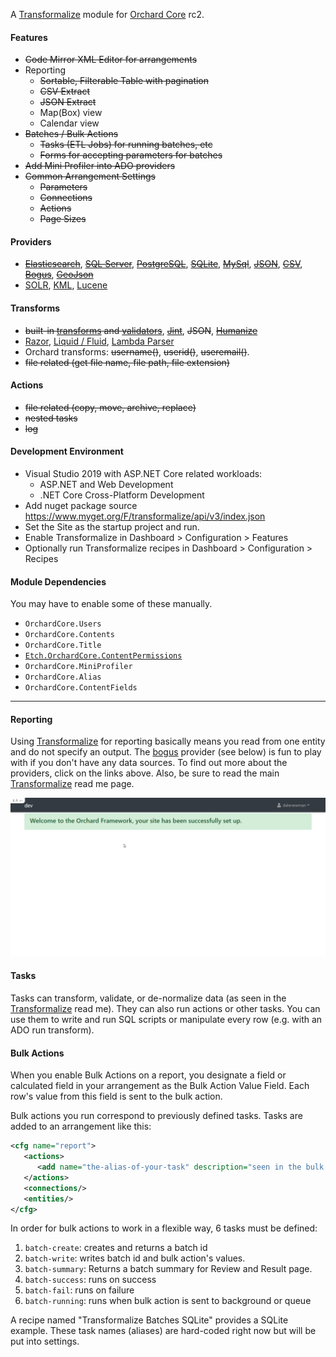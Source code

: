 A [Transformalize](https://github.com/dalenewman/Transformalize) 
module for [Orchard Core](https://github.com/OrchardCMS/OrchardCore) rc2. 

#### Features
- <strike>Code Mirror XML Editor for arrangements</strike>
- Reporting
   - <strike>Sortable, Filterable Table with pagination</strike>
   - <strike>CSV Extract</strike>
   - <strike>JSON Extract</strike>
   - Map(Box) view
   - Calendar view
- <strike>Batches / Bulk Actions</strike>
  - <strike>Tasks (ETL Jobs) for running batches, etc</strike>
  - <strike>Forms for accepting parameters for batches</strike>
- <strike>Add Mini Profiler into ADO providers</strike>
- <strike>Common Arrangement Settings</strike>
  - <strike>Parameters</strike>
  - <strike>Connections</strike>
  - <strike>Actions</strike>
  - <strike>Page Sizes</strike>

#### Providers
- <strike>[Elasticsearch](https://github.com/dalenewman/Transformalize.Provider.Elasticsearch)</strike>, <strike>[SQL Server](https://github.com/dalenewman/Transformalize.Provider.SqlServer)</strike>, <strike>[PostgreSQL](https://github.com/dalenewman/Transformalize.Provider.PostgreSql)</strike>, <strike>[SQLite](https://github.com/dalenewman/Transformalize.Provider.SQLite)</strike>, <strike>[MySql](https://github.com/dalenewman/Transformalize.Provider.MySql)</strike>, <strike>[JSON](https://github.com/dalenewman/Transformalize.Provider.JSON)</strike>, <strike>[CSV](https://github.com/dalenewman/Transformalize.Provider.CsvHelper)</strike>, <strike>[Bogus](https://github.com/dalenewman/Transformalize.Provider.Bogus)</strike>, <strike>[GeoJson](https://github.com/dalenewman/Transformalize.Provider.GeoJson)</strike>
- [SOLR](https://github.com/dalenewman/Transformalize.Provider.SOLR), [KML](https://github.com/dalenewman/Transformalize/tree/master/Providers/Kml), [Lucene](https://github.com/dalenewman/Transformalize.Provider.Lucene)

#### Transforms
- <strike>built-in [transforms](https://github.com/dalenewman/Transformalize/blob/master/Containers/Autofac/Transformalize.Container.Autofac.Shared/TransformBuilder.cs) and [validators](https://github.com/dalenewman/Transformalize/blob/master/Containers/Autofac/Transformalize.Container.Autofac.Shared/ValidateBuilder.cs)</strike>, <strike>[Jint](https://github.com/dalenewman/Transformalize.Transform.Jint
)</strike>, <strike>JSON</strike>, <strike>[Humanize](https://github.com/dalenewman/Transformalize.Transform.Humanizer)</strike>
- [Razor](https://github.com/dalenewman/Transformalize.Provider.Razor), [Liquid / Fluid](https://github.com/dalenewman/Transformalize.Transform.Fluid
), [Lambda Parser](https://github.com/dalenewman/Transformalize.Transform.LambdaParser)
- Orchard transforms: <strike>username()</strike>, <strike>userid()</strike>, <strike>useremail()</strike>.
- <strike>file related (get file name, file path, file extension)</strike>

#### Actions
- <strike>file related (copy, move, archive, replace)</strike>
- <strike>nested tasks</strike>
- <strike>log</strike>

#### Development Environment
- Visual Studio 2019 with ASP.NET Core related workloads:
  - ASP.NET and Web Development
  - .NET Core Cross-Platform Development
- Add nuget package source https://www.myget.org/F/transformalize/api/v3/index.json
- Set the Site as the startup project and run.
- Enable Transformalize in Dashboard > Configuration > Features
- Optionally run Transformalize recipes in Dashboard > Configuration > Recipes

#### Module Dependencies
You may have to enable some of these manually.
- `OrchardCore.Users`
- `OrchardCore.Contents`
- `OrchardCore.Title`
- [`Etch.OrchardCore.ContentPermissions`](https://github.com/EtchUK/Etch.OrchardCore.ContentPermissions)
- `OrchardCore.MiniProfiler`
- `OrchardCore.Alias`
- `OrchardCore.ContentFields`

---

#### Reporting
Using [Transformalize](https://github.com/dalenewman/Transformalize) for reporting basically means you 
read from one entity and do not specify an output.  The [bogus](https://github.com/dalenewman/Transformalize.Provider.Bogus) provider 
(see below) is fun to play with if you don't have any data sources.  To find out 
more about the providers, click on the links above.  Also, be sure to read 
the main [Transformalize](https://github.com/dalenewman/Transformalize) read me page.

![bogus report](bogus.gif)

#### Tasks
Tasks can transform, validate, or de-normalize data (as seen in the [Transformalize](https://github.com/dalenewman/Transformalize) read me).
They can also run actions or other tasks.  You can use them to write and run SQL scripts 
or manipulate every row (e.g. with an ADO run transform).

#### Bulk Actions
When you enable Bulk Actions on a report, you designate a field or calculated field 
in your arrangement as the Bulk Action Value Field.  Each row's value from 
this field is sent to the bulk action.

Bulk actions you run correspond to previously defined tasks.  Tasks are added to 
an arrangement like this:

```xml
<cfg name="report">
   <actions>
      <add name="the-alias-of-your-task" description="seen in the bulk action dropdown" />
   </actions>
   <connections/>
   <entities/>
</cfg>
```

In order for bulk actions to work in a flexible way, 6 tasks must be 
defined:

1. `batch-create`: creates and returns a batch id
2. `batch-write`: writes batch id and bulk action's values.
3. `batch-summary`: Returns a batch summary for Review and Result page.
4. `batch-success`: runs on success
5. `batch-fail`: runs on failure
6. `batch-running`: runs when bulk action is sent to background or queue

A recipe named "Transformalize Batches SQLite" provides a SQLite 
example.  These task names (aliases) are hard-coded 
right now but will be put into settings.

